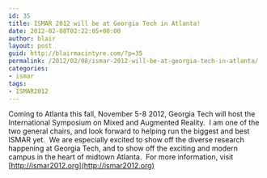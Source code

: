 ```yaml
---
id: 35
title: ISMAR 2012 will be at Georgia Tech in Atlanta!
date: 2012-02-08T02:22:05+00:00
author: blair
layout: post
guid: http://blairmacintyre.com/?p=35
permalink: /2012/02/08/ismar-2012-will-be-at-georgia-tech-in-atlanta/
categories:
- ismar
tags:
- ISMAR2012
---
```


Coming to Atlanta this fall, November 5-8 2012, Georgia Tech will host the International Symposium on Mixed and Augmented Reality.  I am one of the two general chairs, and look forward to helping run the biggest and best ISMAR yet.  We are especially excited to show off the diverse research happening at Georgia Tech, and to show off the exciting and modern campus in the heart of midtown Atlanta.  For more information, visit [http://ismar2012.org](http://ismar2012.org)
